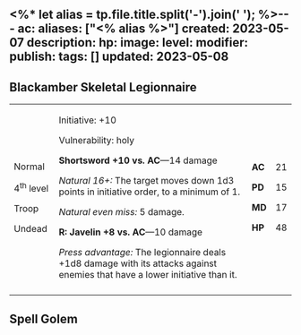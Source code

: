 <%* let alias = tp.file.title.split('-').join(' '); %>---
ac: 
aliases: ["<% alias %>"]
created: 2023-05-07
description: 
hp: 
image: 
level: 
modifier: 
publish: 
tags: []
updated: 2023-05-08
---

## Blackamber Skeletal Legionnaire

<table>
<colgroup>
<col style="width: 16%" />
<col style="width: 72%" />
<col style="width: 5%" />
<col style="width: 5%" />
</colgroup>
<tbody>
<tr class="odd">
<td><p>Normal</p>
<p>4<sup>th</sup> level</p>
<p>Troop</p>
<p>Undead</p></td>
<td><p>Initiative: +10</p>
<p>Vulnerability: holy</p>
<p><strong>Shortsword +10 vs. AC</strong>—14 damage</p>
<p><em>Natural 16+:</em> The target moves down 1d3 points in initiative
order, to a minimum of 1.</p>
<p><em>Natural even miss:</em> 5 damage.</p>
<p><strong>R: Javelin +8 vs. AC</strong>—10 damage</p>
<p><em>Press advantage:</em> The legionnaire deals +1d8 damage with its
attacks against enemies that have a lower initiative than it.</p></td>
<td><p><strong>AC</strong></p>
<p><strong>PD</strong></p>
<p><strong>MD</strong></p>
<p><strong>HP</strong></p></td>
<td><p>21</p>
<p>15</p>
<p>17</p>
<p>48</p></td>
</tr>
<tr class="even">
<td></td>
<td></td>
<td></td>
<td></td>
</tr>
</tbody>
</table>

## Spell Golem
